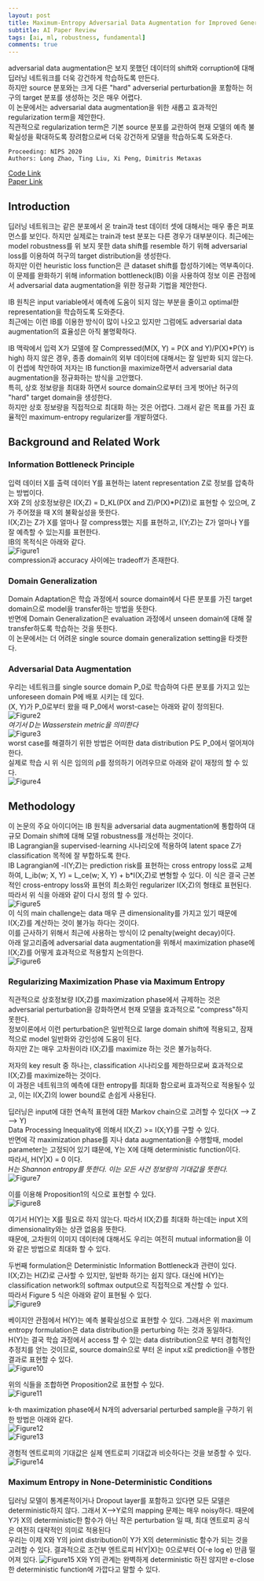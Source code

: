 ```yaml
---
layout: post    
title: Maximum-Entropy Adversarial Data Augmentation for Improved Generalization and Robustness   
subtitle: AI Paper Review     
tags: [ai, ml, robustness, fundamental]    
comments: true  
--- 
```

adversarial data augmentation은 보지 못했던 데이터의 shift와 corruption에 대해 딥러닝 네트워크를 더욱 강건하게 학습하도록 만든다.  
하지만 source 분포와는 크게 다른 "hard" adverserial perturbation을 포함하는 허구의 target 분포를 생성하는 것은 매우 어렵다.  
이 논문에서는 adversarial data augmentation을 위한 새롭고 효과적인 regularization term을 제안한다.  
직관적으로 regularization term은 기본 source 분포를 교란하여 현재 모델의 예측 불확실성을 확대하도록 장려함으로써 더욱 강건하게 모델을 학습하도록 도와준다.  
 
```
Proceeding: NIPS 2020
Authors: Long Zhao, Ting Liu, Xi Peng, Dimitris Metaxas
```
[Code Link](https://github.com/garyzhao/ME-ADA)  
[Paper Link](https://proceedings.neurips.cc/paper/2020/file/a5bfc9e07964f8dddeb95fc584cd965d-Paper.pdf)  

## Introduction
딥러닝 네트워크는 같은 분포에서 온 train과 test 데이터 셋에 대해서는 매우 좋은 퍼포먼스를 보인다.
하지만 실제로는 train과 test 분포는 다른 경우가 대부분이다.
최근에는 model robustness를 위 보지 못한 data shift를 resemble 하기 위해 adversarial loss를 이용하여 허구의 target distribution을 생성한다.  
하지만 이런 heuristic loss function은 큰 dataset shift를 합성하기에는 역부족이다.  
이 문제를 완화하기 위해 information bottleneck(IB) 이을 사용하여 정보 이론 관점에서 adversarial data augmentation을 위한 정규화 기법을 제안한다.  

IB 원칙은 input variable에서 예측에 도움이 되지 않는 부분을 줄이고  optimal한 representation을 학습하도록 도와준다.  
최근에는 이런 IB를 이용한 방식이 많이 나오고 있지만 그럼에도 adversarial data augmentation의 효율성은 아직 불명확하다.  

IB 맥락에서 입력 X가 모델에 잘 Compressed(M(X, Y) = P(X and Y)/P(X)*P(Y) is high) 하지 않은 경우, 종종 domain의 외부 데이터에 대해서는 잘 일반화 되지 않는다. 
이 컨셉에 착안하여 저자는 IB function을 maximize하면서 adversarial data augmentation을  정규화하는 방식을 고안했다.  
특히, 상호 정보량을 최대화 하면서 source domain으로부터 크게 벗어난 허구의 "hard" target domain을 생성한다.  
하지만 상호 정보량을 직접적으로 최대화 하는 것은 어렵다. 그래서 같은 목표를 가진 효율적인 maximum-entropy regularizer를 개발하였다.  

## Background and Related Work
### Information Bottleneck Principle
입력 데이터 X를 출력 데이터 Y를 표현하는 latent representation Z로 정보를 압축하는 방법이다.  
X와 Z의 상호정보량은 I(X;Z) = D_KL(P(X and Z)/P(X)*P(Z))로 표현할 수 있으며, Z가 주어졌을 때 X의 불확실성을 뜻한다.  
I(X;Z)는 Z가 X를 얼마나 잘 compress했는 지를 표현하고, I(Y;Z)는 Z가 얼마나 Y를 잘 예측할 수 있는지를 표현한다.  
IB의 목적식은 아래와 같다.  
![Figure1](../assets/resource/ai_paper/paper2/1.png)  
compression과 accuracy 사이에는 tradeoff가 존재한다.  

### Domain Generalization
Domain Adaptation은 학습 과정에서 source domain에서 다른 분포를 가진 target domain으로 model을 transfer하는 방법을 뜻한다.  
반면에 Domain Generalization은 evaluation 과정에서 unseen domain에 대해 잘 transfer하도록 학습하는 것을 뜻한다.   
이 논문에서는 더 어려운 single source domain generalization setting을 타겟한다.  

### Adversarial Data Augmentation
우리는 네트워크를 single source domain P_0로 학습하여 다른 분포를 가지고 있는 unforeseen domain P에 배포 시키는 데 있다.  
(X, Y)가 P_0로부터 왔을 때 P_0에서 worst-case는 아래와 같이 정의된다.  
![Figure2](../assets/resource/ai_paper/paper2/4.png)  
_여기서 D는 Wasserstein metric을 의미한다_  
![Figure3](../assets/resource/ai_paper/paper2/2.png)  
worst case를 해결하기 위한 방법은 어떠한 data distribution P도 P_0에서 멀어져야 한다.  
실제로 학습 시 위 식은 임의의 ρ를 정의하기 어려우므로 아래와 같이 재정의 할 수 있다.  
![Figure4](../assets/resource/ai_paper/paper2/5.png)

## Methodology
이 논문의 주요 아이디어는 IB 원칙을 adversarial data augmentation에 통합하여 대규모 Domain shift에 대해 모델 robustness를 개선하는 것이다.  
IB Lagrangian을 supervised-learning 시나리오에 적용하여 latent space Z가 classification 목적에 잘 부합하도록 한다.  
IB Lagrangian에 -I(Y;Z)는 prediction risk를 표현하는 cross entropy loss로 교체하여, L_ib(w; X, Y) = L_ce(w; X, Y) + b*I(X;Z)로 변형할 수 있다. 
이 식은 결국 근본적인 cross-entropy loss와 표현의 최소화인 regularizer I(X;Z)의 형태로 표현된다. 
따라서 위 식을 아래와 같이 다시 정의 할 수 있다.  
![Figure5](../assets/resource/ai_paper/paper2/3.png)  
이 식의 main challenge는 data 매우 큰 dimensionality를 가지고 있기 때문에 I(X;Z)를 계산하는 것이 불가능 하다는 것이다.  
이를 근사하기 위해서 최근에 사용하는 방식이 l2 penalty(weight decay)이다.  
아래 알고리즘에 adversarial data augmentation을 위해서 maximization phase에 I(X;Z)를 어떻게 효과적으로 적용할지 논의한다.  
![Figure6](../assets/resource/ai_paper/paper2/6.png)

### Regularizing Maximization Phase via Maximum Entropy
직관적으로 상호정보량 I(X;Z)를 maximization phase에서 규제하는 것은 adversarial perturbation을 강화하면서 현재 모델을 효과적으로 "compress"하지 못한다.  
정보이론에서 이런 perturbation은 일반적으로 large domain shift에 적용되고, 잠재적으로 model 일반화와 강인성에 도움이 된다.  
하지만 Z는 매우 고차원이라 I(X;Z)를 maximize 하는 것은 불가능하다.
  
저자의 key result 중 하나는, classification 시나리오를 제한하므로써 효과적으로 I(X;Z)를 maximize하는 것이다.  
이 과정은 네트워크의 예측에 대한 entropy를 최대화 함으로써 효과적으로 적용될수 있고, 이는 I(X;Z)의 lower bound로 손쉽게 사용된다.  

딥러닝은 input에 대한 연속적 표현에 대한 Markov chain으로 고려할 수 있다(X --> Z --> Y)  
Data Processing Inequality에 의해서 I(X;Z) >= I(X;Y)를 구할 수 있다.  
반면에 각 maximization phase를 지나 data augmentation을 수행할때, model parameter는 고정되어 있기 떄문에, Y는 X에 대해 deterministic function이다.  
따라서, H(Y|X) = 0 이다.   
_H는 Shannon entropy를 뜻한다. 이는 모든 사건 정보량의 기대값을 뜻한다._  
![Figure7](../assets/resource/ai_paper/paper2/7.png)  

이를 이용해 Proposition1의 식으로 표현할 수 있다.  
![Figure8](../assets/resource/ai_paper/paper2/8.png)  

여기서 H(Y)는 X를 필요로 하지 않는다. 따라서 I(X;Z)를 최대화 하는데는 input X의 dimensionality와는 상관 없음을 뜻한다.  
때문에, 고차원의 이미지 데이터에 대해서도 우리는 여전히 mutual information을 이와 같은 방법으로 최대화 할 수 있다.  

두번째 formulation은 Deterministic Information Bottleneck과 관련이 있다. 
I(X;Z)는 H(Z)로 근사할 수 있지만, 일반화 하기는 쉽지 않다. 대신에 H(Y)는 classification network의 softmax output으로 직접적으로 계산할 수 있다.  
따라서 Figure 5 식은 아래와 같이 표현될 수 있다.  
![Figure9](../assets/resource/ai_paper/paper2/9.png)
  
베이지안 관점에서 H(Y)는 예측 불확실성으로 표현할 수 있다. 그래서은 위 maximum entropy formulation은 data distribution을 perturbing 하는 것과 동일하다.  
H(Y)는 결국 학습 과정에서 access 할 수 있는 data distribution으로 부터 경험적인 추정치를 얻는 것이므로, 
source domain으로 부터 온 input x로 prediction을 수행한 결과로 표현할 수 있다.  
![Figure10](../assets/resource/ai_paper/paper2/10.png)  

위의 식들을 조합하면 Proposition2로 표현할 수 있다.  
![Figure11](../assets/resource/ai_paper/paper2/11.png)  

k-th maximization phase에서 N개의 adversarial perturbed sample을 구하기 위한 방법은 아래와 같다.  
![Figure12](../assets/resource/ai_paper/paper2/12.png)  
![Figure13](../assets/resource/ai_paper/paper2/13.png) 

경험적 엔트로피의 기대값은 실제 엔트로피 기대값과 비슷하다는 것을 보증할 수 있다.  
![Figure14](../assets/resource/ai_paper/paper2/14.png)   

### Maximum Entropy in None-Deterministic Conditions
딥러닝 모델이 통계론적이거나 Dropout layer를 포함하고 있다면 모든 모델은 deterministic하지 않다. 
그래서 X-->Y로의 mapping 문제는 매우 noisy하다. 때문에 Y가 X의 deterministic한 함수가 아닌 작은 perturbation 일 때, 최대 엔트로피 공식은 여전히 대략적인 의미로 적용된다  
우리는 이제 X와 Y의 joint distribution이 Y가 X의 deterministic 함수가 되는 것을 고려할 수 있다.
결과적으로 조건부 엔트로피 H(Y|X)는 0으로부터 O(-e log e) 만큼 떨어져 있다. 
![Figure15](../assets/resource/ai_paper/paper2/15.png)
X와 Y의 관계는 완벽하게 deterministic 하진 않지만 e-close한 deterministic function에 가깝다고 말할 수 있다.  







